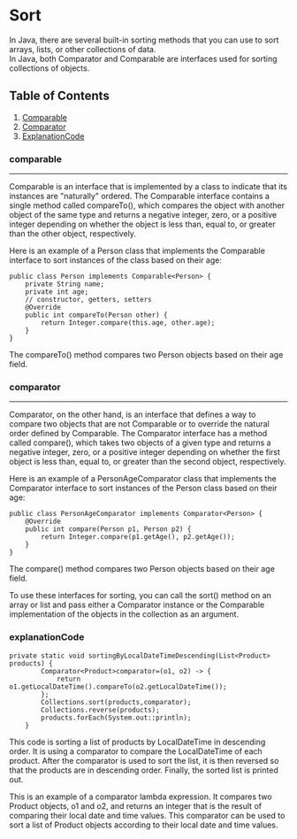# Sort
In Java, there are several built-in sorting methods that you can use to sort arrays, lists, or other collections of data.</br>
In Java, both Comparator and Comparable are interfaces used for sorting collections of objects.

 ## Table of Contents
1. [Comparable](#comparable)
2. [Comparator](#comparator)
3. [ExplanationCode](#explanationCode)


### comparable
***
Comparable is an interface that is implemented by a class to indicate that its instances are "naturally" ordered. The Comparable interface contains a single method called compareTo(), which compares the object with another object of the same type and returns a negative integer, zero, or a positive integer depending on whether the object is less than, equal to, or greater than the other object, respectively.
 
Here is an example of a Person class that implements the Comparable interface to sort instances of the class based on their age: 
```
public class Person implements Comparable<Person> {
    private String name;
    private int age;
    // constructor, getters, setters
    @Override
    public int compareTo(Person other) {
        return Integer.compare(this.age, other.age);
    }
}

```
The compareTo() method compares two Person objects based on their age field.
 

### comparator
***
Comparator, on the other hand, is an interface that defines a way to compare two objects that are not Comparable or to override the natural order defined by Comparable. The Comparator interface has a method called compare(), which takes two objects of a given type and returns a negative integer, zero, or a positive integer depending on whether the first object is less than, equal to, or greater than the second object, respectively.
 
Here is an example of a PersonAgeComparator class that implements the Comparator interface to sort instances of the Person class based on their age:
```
public class PersonAgeComparator implements Comparator<Person> {
    @Override
    public int compare(Person p1, Person p2) {
        return Integer.compare(p1.getAge(), p2.getAge());
    }
}
```

The compare() method compares two Person objects based on their age field.
 
To use these interfaces for sorting, you can call the sort() method on an array or list and pass either a Comparator instance or the Comparable implementation of the objects in the collection as an argument.

### explanationCode
```
private static void sortingByLocalDateTimeDescending(List<Product> products) {
        Comparator<Product>comparator=(o1, o2) -> {
            return o1.getLocalDateTime().compareTo(o2.getLocalDateTime());
        };
        Collections.sort(products,comparator);
        Collections.reverse(products);
        products.forEach(System.out::println);
    }
```
This code is sorting a list of products by LocalDateTime in descending order. It is using a comparator to compare the LocalDateTime of each product. After the comparator is used to sort the list, it is then reversed so that the products are in descending order. Finally, the sorted list is printed out.

This is an example of a comparator lambda expression. It compares two Product objects, o1 and o2, and returns an integer that is the result of comparing their local date and time values. This comparator can be used to sort a list of Product objects according to their local date and time values.


  <!-- 
  ## Table of Contents
1. [General Info](#general-info)
2. [Technologies](#technologies)
3. [Installation](#installation)
4. [Collaboration](#collaboration)
5. [FAQs](#faqs)
### General Info
***
Write down general information about your project. It is a good idea to always put a project status in the readme file. This is where you can add it. 
### Screenshot
![Image text](https://www.united-internet.de/fileadmin/user_upload/Brands/Downloads/Logo_IONOS_by.jpg)
## Technologies
***
A list of technologies used within the project:
* [Technology name](https://example.com): Version 12.3 
* [Technology name](https://example.com): Version 2.34
* [Library name](https://example.com): Version 1234
## Installation
***
A little intro about the installation. 
```
$ git clone https://example.com
$ cd ../path/to/the/file
$ npm install
$ npm start
```
Side information: To use the application in a special environment use ```lorem ipsum``` to start
## Collaboration
***
Give instructions on how to collaborate with your project.
> Maybe you want to write a quote in this part. 
> Should it encompass several lines?
> This is how you do it.
## FAQs
***
A list of frequently asked questions
1. **This is a question in bold**
Answer to the first question with _italic words_. 
2. __Second question in bold__ 
To answer this question, we use an unordered list:
* First point
* Second Point
* Third point
3. **Third question in bold**
Answer to the third question with *italic words*.
4. **Fourth question in bold**
| Headline 1 in the tablehead | Headline 2 in the tablehead | Headline 3 in the tablehead |
|:--------------|:-------------:|--------------:|
| text-align left | text-align center | text-align right |
 -->
